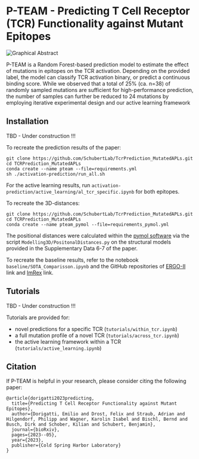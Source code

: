 # P-TEAM - Predicting T Cell Receptor (TCR) Functionality against Mutant Epitopes
![Graphical Abstract](https://github.com/SchubertLab/TcrPrediction_MutatedAPLs/figures/graphical_abstract.png)

P-TEAM is a Random Forest-based prediction model to estimate the effect of mutations in epitopes on the TCR activation. Depending on the provided label, the model can classify TCR activation binary, or predict a continuous binding score.
While we observed that a total of 25% (ca. n=38) of randomly sampled mutations are sufficient for high-performance prediction, the number of samples can further be reduced to 24 mutations by employing iterative experimental design and our active learning framework

## Installation
TBD - Under construction !!!

To recreate the prediction results of the paper:
```
git clone https://github.com/SchubertLab/TcrPrediction_MutatedAPLs.git
cd TCRPrediction_MutatedAPLs
conda create --name pteam --file=requirements.yml
sh ./activation-prediction/run_all.sh
```
For the active learning results, run `activation-prediction/active_learning/al_tcr_specific.ipynb` for both epitopes.

To recreate the 3D-distances:
```
git clone https://github.com/SchubertLab/TcrPrediction_MutatedAPLs.git
cd TCRPrediction_MutatedAPLs
conda create --name pteam_pymol --file=requirements_pymol.yml
```
The positional distances were calculated within the [pymol software](https://pymol.org/2/) via the script `Modelling3D/PositonalDistances.py` on the structural models provided in the Supplementary Data 6-7 of the paper.

To recreate the baseline results, refer to the notebook `baseline/SOTA_Comparisson.ipynb` and the GitHub repositories of [ERGO-II](https://github.com/IdoSpringer/ERGO-II) link and [ImRex](https://github.com/pmoris/ImRex) link.

## Tutorials
TBD - Under construction !!!

Tutorials are provided for:
- novel predictions for a specific TCR (`tutorials/within_tcr.ipynb`)
- a full mutation profile of a novel TCR (`tutorials/across_tcr.ipynb`)
- the active learning framework within a TCR (`tutorials/active_learning.ipynb`)

## Citation
If P-TEAM is helpful in your research, please consider citing the following paper:

```
@article{dorigatti2023predicting,
  title={Predicting T Cell Receptor Functionality against Mutant Epitopes},
  author={Dorigatti, Emilio and Drost, Felix and Straub, Adrian and Hilgendorf, Philipp and Wagner, Karolin Isabel and Bischl, Bernd and Busch, Dirk and Schober, Kilian and Schubert, Benjamin},
  journal={bioRxiv},
  pages={2023--05},
  year={2023},
  publisher={Cold Spring Harbor Laboratory}
}
```
